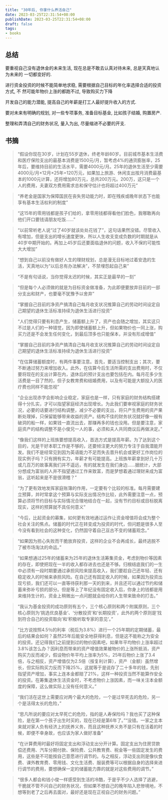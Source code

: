```yaml
---
title: "30年后, 你拿什么养活自己"
date: 2023-03-25T22:31:54+08:00
publishDate: 2023-03-25T22:31:54+08:00
draft: false
tags:
- books
---
```


## 总结

要重视自己没有退休金的未来生活, 现在总是不敢去认真对待未来, 总是天真地认为未来的
一切都变好的. 

进行资金投资的时候不能简单地求稳, 需要根据自己目标的年化率选择合适的投资方式, 不
然可能年物价上涨的都跑不过, 导致购买力下降

开发自己的能力潜能, 提高自己的年薪是打工人最好提升收入的方式. 

要对未来有明确的规划, 对一些专项事务, 准备目标基金, 比如孩子结婚, 购置房产.

整理和弄清自己的财务状况, 量入为出, 尽量缩进不必要的开支.

## 书摘

> “假设你现在30岁，计划在55岁退休，终老年龄80岁。目前城市基本生活费和医疗保险支出的最基本消费是1500元/月，暂考虑4%的通货膨胀率，25年后，要维持目前的生活水平，需要4000元/月。25年的退休生活至少需要4000元/月×12月×25年=120万元，如果加上旅游、休闲支出按月消费最基本的1000元计算，还将增加80万元，总共200万元。200万，这只是一个人的费用，夫妻双方费用需求总和保守估计也将超过400万元”

> “养老金是国家为保障国民在丧失劳动能力时，即在残疾或晚年状态下也能享有基本生活权利的制度”

> “这15年的零用钱都是孩子们给的，拿零用钱都得看他们脸色，我哪敢再向他们开口要钱请朋友吃饭……”

> “以前常听老人说“过了40岁就该处处花钱了”，这句话果然没错。尽管收入有增加，但是支出的增长速度更快，所以人生收支变成负数的时期就是从40岁中期开始的。再加上45岁后还要面临退休的问题，收入不保的可能性大大增加”

> “想到自己以前没有做好人生的理财规划，总是漫无目标地过着安逸的生活，天真地以为“以后总有办法解决”，不禁埋怨起自己来”

> “不是有句话说，当你觉得太迟的时候，其实正是最早的一刻”

> “但是每个人必须做的就是为目标资金做准备，为此即便要放弃目前的一部分支出和财产，也要毫不犹豫予以舍弃”

> “掌握自己目前的净资产搞清自己每月收支状况推算自己的劳动时间设定自己期望的退休生活标准持续为退休生活进行投资”

> “人们觉得只要有利息产生，储蓄额上升了，资产也会随之增加，其实这只不过是人们的一种错觉，因为即使储蓄额上升，但如果物价也一同上涨，购买力还是不会发生任何变化，到最后顶多也只能保本，并没有形成增值”

> “掌握自己目前的净资产搞清自己每月收支状况推算自己的劳动时间设定自己期望的退休生活标准持续为退休生活进行投资”

> “在估算储蓄额度时，有两件事要注意。首先，要适当控制支出；其次，要不断通过努力来增加收入。此外，在估算今后生活所需的支出费用时，不仅要将现在的支出计算在内，退休后的预计支出也要包括在内。每月花多少生活费是一目了然的，但子女教育费和结婚费用，以及有可能是大额投入的医疗费也同样不能忽视”

> “企业出现赤字会影响企业稳定，家庭也是一样，只有家庭的财务结构搭建得十分扎实，才可以指望家庭经济出现增长。为此我们要审视家庭的财务状况，必要的话要进行结构调整，减少不必要的支出，将只产生费用的资产果断处理掉，只保留能够带来收益的资产。结构不佳的财务状况就好像一艘有破洞的船一样，如果钱一直流出去，那赚再多的钱也没用。但是要注意，家庭资产的结构调整不是小俊兄一人的事，必须和夫人共同商议后再做决定。”

> “像我们这样的上班族要想提高收入，首选方式是提高年薪。为了达到这个目的，光是干好本职工作是不够的，还要倾注更大的努力专注于自我潜能开发。我们不是经常见到因为英语能力不足而失去晋升机会或更好工作岗位的现实例子吗？只有拥有实力，年薪才有可能提高。上班族年薪拿到好几十万或几百万的故事离我们并不遥远，有的就发生在我们身边……据统计，大部分想成为富翁的人并不指望通过工作来致富，而是梦想着通过理财来成为富翁，这听起来是不是很滑稽？”

> “为了更有效地发挥家庭账簿的作用，一定要有个比较的标准。每月需要建立预算，并时常拿这个预算与实际支出情况作比较，此外需要注意一点，预算必须将节约目标与实际情况合理地结合在一起，没有节约目标或目标脱离现实，这样的预算就不具任何意义”

> “今后，比起资金的募集，如何更有效地通过运作让资金增值将会成为整个社会关注的焦点。储蓄的时代正在转变成为投资的时代，但问题是很多人至今没有看到社会的这种变化，仍然固守着自己亘古不变的储蓄观念。”

> “如果因为担心失败而干脆放弃投资，这样的企业不会再成长，最终逃脱不了被市场淘汰的命运。”

> “如果想通过25年的储蓄来为25年的退休生活筹集资金，考虑到物价等因素的存在，即使把现在一半的收入都存进去也还是不够。归根结底我们的一生中必须有一段时期要通过承担风险来提高收入，我们要趁自己还年轻、还有稳定收入的时候来承担风险。在自己还有固定收入的时候，如果因为投资出现亏损，我们还可以一直等待获利那一天的到来，并且还可以通过节约和储蓄来弥补亏损的部分。但是等上了年纪没有固定收入后，你身上的钱都是用来维持生计的，资金上稍微出一点问题就会给你的人生带来致命的打击。”

> “我认为基金投资的成功原则有五个，三个核心原则和两个附属原则，三个核心原则为‘挑选优良基金’、‘分散投资’和‘长期投资’，此外的两个原则是‘找到符合自己的投资取向’和‘积极听取专家的意见’。”

> “比方说按照4.5％的利率（税后为3.8%）进行一个25年期的定期储蓄，最后的结果会如何？虽然25年后能安全地获得利息，但是这不能称之为安全的投资。还记得我们之前提到过的物价因素吧，如果年平均物价上涨率超过3.8%该怎么办？因利息而带来的资产增值效果被物价的上涨所抵消，资产购买力反而减少，假设物价年平均上涨率为5%，25年后物价上涨了3.4倍，与之相反，资产增值仅为2.5倍（按复利计算），资产（金额）虽然增长，但实际购买力反而下降25%，这就等于是说存了二十多年的钱，先别指望资产增加，事实上连本金都赔了21%，这样一种投资当然不能算作安全的投资。在筹集退休生活资金时，不考虑物价上涨因素，而一味关注本金额度的保障，这么做实际上没有任何意义。”

> “我们活在这世上需要应对两个最大的危险，一个是过早死去的危险，另一个是活得太长的危险，”

> “思凡所说的要应对太早死亡的危险，指的是人寿保险吗？我也买了这种保险，是在第一个孩子出生时买的，现在已经是第6年了。”“没错。一家之主本来就对家人负有经济上的抚养义务，而且这种抚养义务不是只有在活着的时候，即便不幸身故，也应该为家人做好准备”

> “在计算费用时最好将固定支出和浮动支出分开计算。固定支出为住房贷款偿还费用、汽车分期付款、保险费、公共教育费、税金等一些固定发生的费用，这些是不可能按自己意愿进行调节的。与之相反，浮动支出则是像伙食费、课外教育费、零用钱、文化生活费、服装费等可以根据自身的选择来进行调节的费用，要想确保一定的储蓄能力靠的就是对这些费用的调节。”

> “很多人都会和钱小俊一样感受到生活的冷酷，于是乎不少人选择了逃避，干脆就不管不问自己的财务状况，但如果不想自己的晚年陷入悲惨境地，不想等到老了之后再去面对，最好还是现在正视自己的财务问题。”
